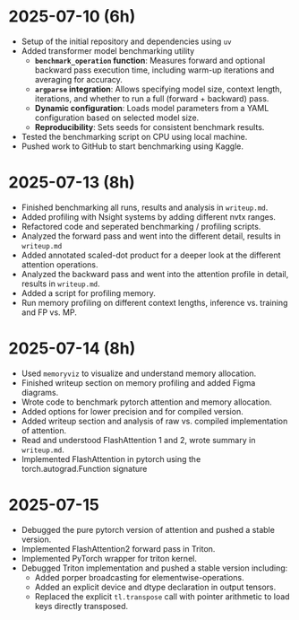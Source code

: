 # 2025-07-10 (6h)
- Setup of the initial repository and dependencies using `uv`
- Added transformer model benchmarking utility
  - **`benchmark_operation` function**: Measures forward and optional backward pass execution time, including warm-up iterations and averaging for accuracy.
  - **`argparse` integration**: Allows specifying model size, context length, iterations, and whether to run a full (forward + backward) pass.
  - **Dynamic configuration**: Loads model parameters from a YAML configuration based on selected model size.
  - **Reproducibility**: Sets seeds for consistent benchmark results.
- Tested the benchmarking script on CPU using local machine.
- Pushed work to GitHub to start benchmarking using Kaggle.

# 2025-07-13 (8h)
- Finished benchmarking all runs, results and analysis in `writeup.md`.
- Added profiling with Nsight systems by adding different nvtx ranges.
- Refactored code and seperated benchmarking / profiling scripts.
- Analyzed the forward pass and went into the different detail, results in `writeup.md`
- Added annotated scaled-dot product for a deeper look at the different attention operations.
- Analyzed the backward pass and went into the attention profile in detail, results in `writeup.md`.
- Added a script for profiling memory.
- Run memory profiling on different context lengths, inference vs. training and FP vs. MP.

# 2025-07-14 (8h)
- Used `memoryviz` to visualize and understand memory allocation.
- Finished writeup section on memory profiling and added Figma diagrams.
- Wrote code to benchmark pytorch attention and memory allocation.
- Added options for lower precision and for compiled version.
- Added writeup section and analysis of raw vs. compiled implementation of attention.
- Read and understood FlashAttention 1 and 2, wrote summary in `writeup.md`.
- Implemented FlashAttention in pytorch using the torch.autograd.Function signature

# 2025-07-15
- Debugged the pure pytorch version of attention and pushed a stable version.
- Implemented FlashAttention2 forward pass in Triton.
- Implemented PyTorch wrapper for triton kernel.
- Debugged Triton implementation and pushed a stable version including:
  - Added porper broadcasting for elementwise-operations.
  - Added an explicit device and dtype declaration in output tensors.
  - Replaced the explicit `tl.transpose` call with pointer arithmetic to load keys directly transposed.
